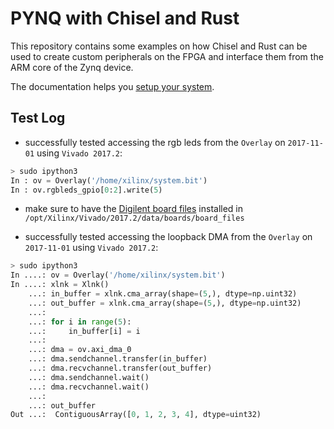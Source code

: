 # PYNQ with Chisel and Rust

This repository contains some examples on how Chisel and Rust can be
used to create custom peripherals on the FPGA and interface them from
the ARM core of the Zynq device.

The documentation helps you [setup your system](doc/system_setup.md).


## Test Log

* successfully tested accessing the rgb leds from the `Overlay` on `2017-11-01` using `Vivado 2017.2`:

```.py
> sudo ipython3
In : ov = Overlay('/home/xilinx/system.bit')
In : ov.rgbleds_gpio[0:2].write(5)
```
* make sure to have the [Digilent board files](https://github.com/Digilent/vivado-boards) installed in
  `/opt/Xilinx/Vivado/2017.2/data/boards/board_files`

* successfully tested accessing the loopback DMA from the `Overlay` on `2017-11-01` using `Vivado 2017.2`:

```.py
> sudo ipython3
In ....: ov = Overlay('/home/xilinx/system.bit')
In ....: xlnk = Xlnk()
    ...: in_buffer = xlnk.cma_array(shape=(5,), dtype=np.uint32)
    ...: out_buffer = xlnk.cma_array(shape=(5,), dtype=np.uint32)
    ...: 
    ...: for i in range(5):
    ...:     in_buffer[i] = i
    ...: 
    ...: dma = ov.axi_dma_0
    ...: dma.sendchannel.transfer(in_buffer)
    ...: dma.recvchannel.transfer(out_buffer)
    ...: dma.sendchannel.wait()
    ...: dma.recvchannel.wait()
    ...: 
    ...: out_buffer
Out ...:  ContiguousArray([0, 1, 2, 3, 4], dtype=uint32)
```
